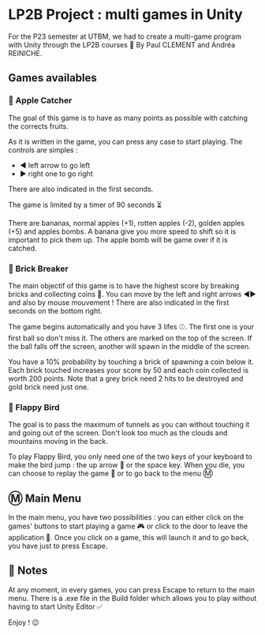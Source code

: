 
# LP2B Project : multi games in Unity

For the P23 semester at UTBM, we had to create a multi-game program with Unity through the LP2B courses :space_invader:
By Paul CLEMENT and Andréa REINICHE.

## Games availables

### :apple: Apple Catcher

The goal of this game is to have as many points as possible with catching the corrects fruits.

As it is written in the game, you can press any case to start playing. The controls are simples :
- :arrow_backward: left arrow to go left
- :arrow_forward: right one to go right

There are also indicated in the first seconds.

The game is limited by a timer of 90 seconds :hourglass_flowing_sand:

There are bananas, normal apples (+1), rotten apples (-2), golden apples (+5) and apples bombs. A banana give you more speed to shift so it is important to pick them up.  The apple bomb will be game over if it is catched.

### :hammer: Brick Breaker

The main objectif of this game is to have the highest score by breaking bricks and collecting coins :money_with_wings:. You can move by the left and right arrows :arrow_backward::arrow_forward: and also by mouse mouvement ! There are also indicated in the first seconds on the bottom right.

The game begins automatically and you have 3 lifes :baseball:. The first one is your first ball so don't miss it. The others are marked on the top of the screen. If the ball falls off the screen, another will spawn in the middle of the screen.

You have a 10% probability by touching a brick of spawning a coin below it. Each brick touched increases your score by 50 and each coin collected is worth 200 points. Note that a grey brick need 2 hits to be destroyed and gold brick need just one.

### :hatched_chick: Flappy Bird

The goal is to pass the maximum of tunnels as you can without touching it and going out of the screen. Don't look too much as the clouds and mountains moving in the back.

To play Flappy Bird, you only need one of the two keys of your keyboard to make the bird jump : the up arrow :arrow_up_small: or the space key. When you die, you can choose to replay the game :arrows_counterclockwise: or to go back to the menu :m: 

## :m: Main Menu

In the main menu, you have two possibilities : you can either click on the games' buttons to start playing a game :video_game: or click to the door to leave the application :door:. Once you click on a game, this will launch it and to go back, you have just to press Escape.

## :pushpin: Notes

At any moment, in every games, you can press Escape to return to the main menu. There is a .exe file in the Build folder which allows you to play without having to start Unity Editor :white_check_mark:

Enjoy ! :wink: